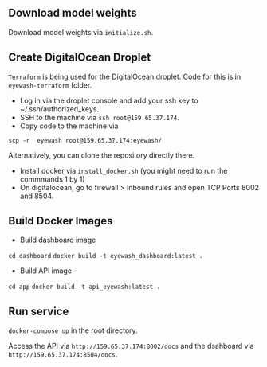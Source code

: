 ## Download model weights

Download model weights via `initialize.sh`.

## Create DigitalOcean Droplet

`Terraform` is being used for the DigitalOcean droplet. Code for this is in `eyewash-terraform` folder.

- Log in via the droplet console and add your ssh key to ~/.ssh/authorized_keys. 
- SSH to the machine via `ssh root@159.65.37.174`.
- Copy code to the machine via 

`scp -r  eyewash root@159.65.37.174:eyewash/`

Alternatively, you can clone the repository directly there.

- Install docker via `install_docker.sh` (you might need to run the commmands 1 by 1)
- On digitalocean, go to firewall > inbound rules and open TCP Ports 8002 and 8504.

## Build Docker Images

- Build dashboard image

`cd dashboard`
`docker build -t eyewash_dashboard:latest .`

- Build API image

`cd app`
`docker build -t api_eyewash:latest .`

## Run service

`docker-compose up` in the root directory.

Access the API via `http://159.65.37.174:8002/docs` and the dsahboard via `http://159.65.37.174:8504/docs`.
